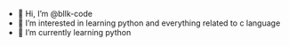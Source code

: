 - 👋 Hi, I’m @bllk-code
- 👀 I’m interested in learning python and everything related to c language
- 🌱 I’m currently learning python
